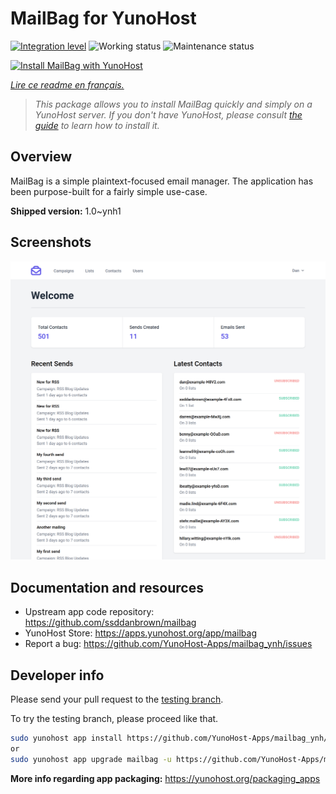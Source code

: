 <!--
N.B.: This README was automatically generated by https://github.com/YunoHost/apps/tree/master/tools/README-generator
It shall NOT be edited by hand.
-->

# MailBag for YunoHost

[![Integration level](https://dash.yunohost.org/integration/mailbag.svg)](https://dash.yunohost.org/appci/app/mailbag) ![Working status](https://ci-apps.yunohost.org/ci/badges/mailbag.status.svg) ![Maintenance status](https://ci-apps.yunohost.org/ci/badges/mailbag.maintain.svg)

[![Install MailBag with YunoHost](https://install-app.yunohost.org/install-with-yunohost.svg)](https://install-app.yunohost.org/?app=mailbag)

*[Lire ce readme en français.](./README_fr.md)*

> *This package allows you to install MailBag quickly and simply on a YunoHost server.
If you don't have YunoHost, please consult [the guide](https://yunohost.org/#/install) to learn how to install it.*

## Overview

MailBag is a simple plaintext-focused email manager. The application has been purpose-built for a fairly simple use-case.


**Shipped version:** 1.0~ynh1

## Screenshots

![Screenshot of MailBag](./doc/screenshots/screenshot.png)

## Documentation and resources

* Upstream app code repository: <https://github.com/ssddanbrown/mailbag>
* YunoHost Store: <https://apps.yunohost.org/app/mailbag>
* Report a bug: <https://github.com/YunoHost-Apps/mailbag_ynh/issues>

## Developer info

Please send your pull request to the [testing branch](https://github.com/YunoHost-Apps/mailbag_ynh/tree/testing).

To try the testing branch, please proceed like that.

``` bash
sudo yunohost app install https://github.com/YunoHost-Apps/mailbag_ynh/tree/testing --debug
or
sudo yunohost app upgrade mailbag -u https://github.com/YunoHost-Apps/mailbag_ynh/tree/testing --debug
```

**More info regarding app packaging:** <https://yunohost.org/packaging_apps>
